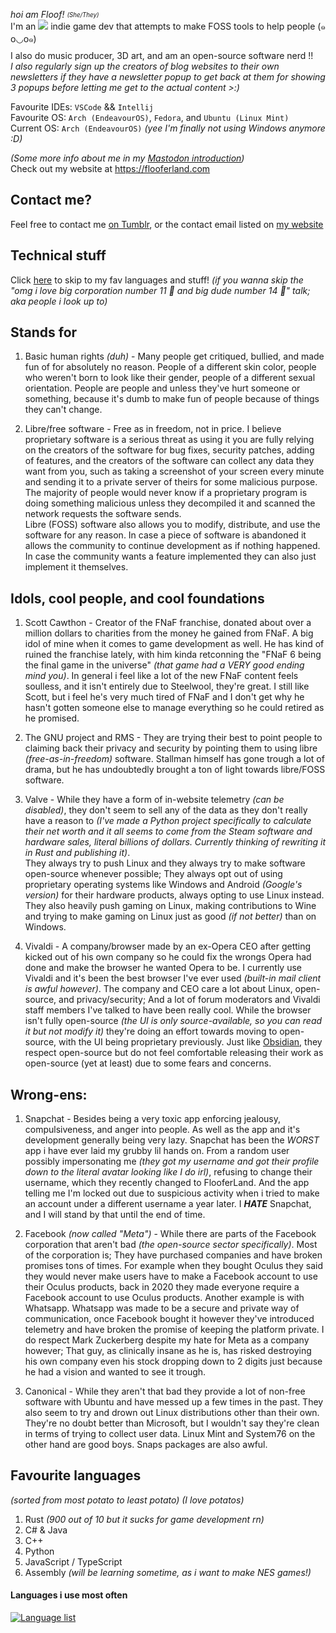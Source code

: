 _hoi am Floof!_ <sub><sup>_(She/They)_</sup></sub> <br/>
I'm an ![](https://flooferland.com/badges/age?date=19-04-2006) indie game dev that attempts to make FOSS tools to help people (๑꧆◡꧆๑) <br/>
I also do music producer, 3D art, and am an open-source software nerd !! <br/>
_I also regularly sign up the creators of blog websites to their own newsletters if they have a newsletter popup to get back at them for showing 3 popups before letting me get to the actual content >:)_ <br/>

Favourite IDEs: `VSCode` && `Intellij` <br/>
Favourite OS: `Arch (EndeavourOS)`, `Fedora`, and `Ubuntu (Linux Mint)` <br/>
Current OS: `Arch (EndeavourOS)`  *(yee I'm finally not using Windows anymore :D)*

*(Some more info about me in my [Mastodon introduction](https://fandom.garden/web/@flooferland/109328457878674654))* <br/>
Check out my website at https://flooferland.com

## Contact me?
Feel free to contact me [on Tumblr](https://flooferland.tumblr.com/), or the contact email listed on [my website](https://flooferland.com) <br/>

## Technical stuff
Click [here](#favourite-languages) to skip to my fav languages and stuff! _(if you wanna skip the "omg i love big corporation number 11 🥺 and big dude number 14 🥺" talk; aka people i look up to)_

## Stands for
  1. Basic human rights _(duh)_ - Many people get critiqued, bullied, and made fun of for absolutely no reason. People of a different skin color, people who weren't born to look like their gender, people of a different sexual orientation. People are people and unless they've hurt someone or something, because it's dumb to make fun of people because of things they can't change.

  2. Libre/free software - Free as in freedom, not in price. I believe proprietary software is a serious threat as using it you are fully relying on the creators of the software for bug fixes, security patches, adding of features, and the creators of the software can collect any data they want from you, such as taking a screenshot of your screen every minute and sending it to a private server of theirs for some malicious purpose. The majority of people would never know if a proprietary program is doing something malicious unless they decompiled it and scanned the network requests the software sends. <br/> Libre (FOSS) software also allows you to modify, distribute, and use the software for any reason. In case a piece of software is abandoned it allows the community to continue development as if nothing happened. In case the community wants a feature implemented they can also just implement it themselves.

## Idols, cool people, and cool foundations
  1. Scott Cawthon - Creator of the FNaF franchise, donated about over a million dollars to charities from the money he gained from FNaF. A big idol of mine when it comes to game development as well. He has kind of ruined the franchise lately, with him kinda retconning the "FNaF 6 being the final game in the universe" _(that game had a VERY good ending mind you)_. In general i feel like a lot of the new FNaF content feels soulless, and it isn't entirely due to Steelwool, they're great. I still like Scott, but i feel he's very much tired of FNaF and I don't get why he hasn't gotten someone else to manage everything so he could retired as he promised.

  2. The GNU project and RMS - They are trying their best to point people to claiming back their privacy and security by pointing them to using libre _(free-as-in-freedom)_ software. Stallman himself has gone trough a lot of drama, but he has undoubtedly brought a ton of light towards libre/FOSS software.
  
  3. Valve - While they have a form of in-website telemetry *(can be disabled)*, they don't seem to sell any of the data as they don't really have a reason to *(I've made a Python project specifically to calculate their net worth and it all seems to come from the Steam software and hardware sales, literal billions of dollars. Currently thinking of rewriting it in Rust and publishing it)*. <br/> They always try to push Linux and they always try to make software open-source whenever possible; They always opt out of using proprietary operating systems like Windows and Android *(Google's version)* for their hardware products, always opting to use Linux instead. They also heavily push gaming on Linux, making contributions to Wine and trying to make gaming on Linux just as good _(if not better)_ than on Windows.

  4. Vivaldi - A company/browser made by an ex-Opera CEO after getting kicked out of his own company so he could fix the wrongs Opera had done and make the browser he wanted Opera to be. I currently use Vivaldi and it's been the best browser I've ever used _(built-in mail client is awful however)_. The company and CEO care a lot about Linux, open-source, and privacy/security; And a lot of forum moderators and Vivaldi staff members I've talked to have been really cool. While the browser isn't fully open-source _(the UI is only source-available, so you can read it but not modify it)_ they're doing an effort towards moving to open-source, with the UI being proprietary previously. Just like [Obsidian](https://obsidian.md), they respect open-source but do not feel comfortable releasing their work as open-source (yet at least) due to some fears and concerns.

## Wrong-ens:
  1. Snapchat - Besides being a very toxic app enforcing jealousy, compulsiveness, and anger into people. As well as the app and it's development generally being very lazy. Snapchat has been the _WORST_ app i have ever laid my grubby lil hands on. From a random user possibly impersonating me _(they got my username and got their profile down to the literal avatar looking like I do irl)_, refusing to change their username, which they recently changed to FlooferLand. And the app telling me I'm locked out due to suspicious activity when i tried to make an account under a different username a year later. I ___HATE___ Snapchat, and I will stand by that until the end of time.
  
  2. Facebook *(now called "Meta")* - While there are parts of the Facebook corporation that aren't bad _(the open-source sector specifically)_. Most of the corporation is; They have purchased companies and have broken promises tons of times. For example when they bought Oculus they said they would never make users have to make a Facebook account to use their Oculus products, back in 2020 they made everyone require a Facebook account to use Oculus products. Another example is with Whatsapp. Whatsapp was made to be a secure and private way of communication, once Facebook bought it however they've introduced telemetry and have broken the promise of keeping the platform private. I do respect Mark Zuckerberg despite my hate for Meta as a company however; That guy, as clinically insane as he is, has risked destroying his own company even his stock dropping down to 2 digits just because he had a vision and wanted to see it trough.

  3. Canonical - While they aren't that bad they provide a lot of non-free software with Ubuntu and have messed up a few times in the past. They also seem to try and drown out Linux distributions other than their own. <br/> They're no doubt better than Microsoft, but I wouldn't say they're clean in terms of trying to collect user data. Linux Mint and System76 on the other hand are good boys. Snaps packages are also awful.

## Favourite languages
_(sorted from most potato to least potato)_ _(I love potatos)_
  1. Rust *(900 out of 10 but it sucks for game development rn)*
  2. C# & Java
  3. C++
  4. Python
  5. JavaScript / TypeScript
  6. Assembly *(will be learning sometime, as i want to make NES games!)*

#### Languages i use most often
[![Language list](https://github-readme-stats.vercel.app/api/top-langs/?username=FlooferLand&layout=compact&theme=onedark&langs_count=12)](https://github.com/anuraghazra/github-readme-stats)
